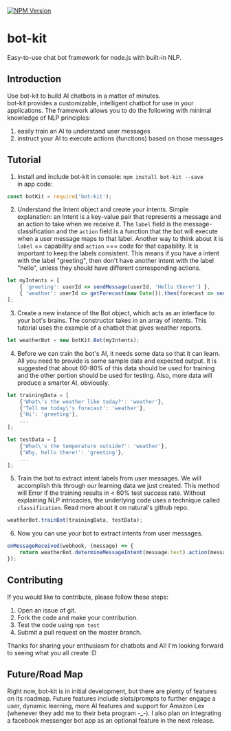 [![NPM Version][npm-image]][npm-url]

# bot-kit
Easy-to-use chat bot framework for node.js with built-in NLP.


## Introduction
Use bot-kit to build AI chatbots in a matter of minutes.  
bot-kit provides a customizable, intelligent chatbot for use in your applications.
The framework allows you to do the following with minimal knowledge of NLP principles:
1. easily train an AI to understand user messages
2. instruct your AI to execute actions (functions) based on those messages

## Tutorial
1. Install and include bot-kit
in console: `npm install bot-kit --save`  
in app code: 
```javascript
const botKit = require('bot-kit');
```

2. Understand the Intent object and create your intents. Simple explanation: an Intent is a key-value pair that represents a message and an action to take when we receive it. The `label` field is the message-classification and the `action` field is a function that the bot will execute when a user message maps to that label. Another way to think about it is `label` == capability and `action` === code for that capability. It is important to keep the labels consistent. This means if you have a intent with the label "greeting", then don't have another intent with the label "hello", unless they should have different corresponding actions.

```javascript
let myIntents = [
    { 'greeting': userId => sendMessage(userId, 'Hello there!') },
    { 'weather': userId => getForecast(new Date()).then(forecast => sendMessage(userId, forcast)) }
];
```
   
3. Create a new instance of the Bot object, which acts as an interface to your bot's brains. The constructor takes in an array of intents. This tutorial uses the example of a chatbot that gives weather reports.

```javascript
let weatherBot = new botKit.Bot(myIntents);
```

4. Before we can train the bot's AI, it needs some data so that it can learn. All you need to provide is some sample data and expected output. It is suggested that about 60-80% of this data should be used for training and the other portion should be used for testing. Also, more data will produce a smarter AI, obviously.

```javascript
let trainingData = [
    {'What\'s the weather like today?': 'weather'},
    {'Tell me today\'s forecast': 'weather'},
    {'Hi': 'greeting'},
    ...
];

let testData = [
    {'What\'s the temperature outside?': 'weather'},
    {'Why, hello there!': 'greeting'},
    ...
];
```

5. Train the bot to extract intent labels from user messages. We will accomplish this through our learning data we just created. This method will Error if the training results in < 60% test success rate. Without explaining NLP intricacies, the underlying code uses a technique called `classification`. Read more about it on natural's github repo.

```javascript
weatherBot.trainBot(trainingData, testData);
```

6. Now you can use your bot to extract intents from user messages.

```javascript
onMessageReceived(webhook, (message) => {
    return weatherBot.determineMessageIntent(message.text).action(message.senderid);
});
```

## Contributing
If you would like to contribute, please follow these steps:
1. Open an issue of git.
2. Fork the code and make your contribution.
3. Test the code using `npm test`
4. Submit a pull request on the master branch.

Thanks for sharing your enthusiasm for chatbots and AI! I'm looking forward to seeing what you all create :D

## Future/Road Map
Right now, bot-kit is in initial development, but there are plenty of features on its roadmap. Future features include slots/prompts to further engage a user, dynamic learning, more AI features and support for Amazon Lex (whenever they add me to their beta program -_-).
I also plan on integrating a facebook messenger bot app as an optional feature in the next release.



[npm-image]: https://img.shields.io/npm/v/bot-kit.svg
[npm-url]: https://npmjs.org/package/bot-kit